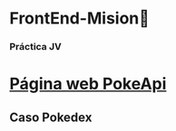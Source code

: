 # FrontEnd-Mision🚀

### Práctica JV

# [Página web PokeApi](https://pokeapiii.netlify.app/)

## **Caso Pokedex**

